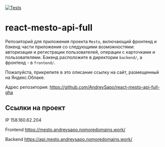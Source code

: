 [![Tests](https://github.com/yandex-praktikum/react-mesto-api-full-gha/actions/workflows/tests.yml/badge.svg)](https://github.com/AndreySapo/react-mesto-api-full-gha/actions/workflows/tests.yml)
# react-mesto-api-full
Репозиторий для приложения проекта `Mesto`, включающий фронтенд и бэкенд части приложения со следующими возможностями: авторизации и регистрации пользователей, операции с карточками и пользователями. Бэкенд расположите в директории `backend/`, а фронтенд - в `frontend/`. 
  
Пожалуйста, прикрепите в это описание ссылку на сайт, размещенный на Яндекс.Облаке.

Адрес репозитория: https://github.com/AndreySapo/react-mesto-api-full-gha

## Ссылки на проект

IP 158.160.62.204

Frontend https://mesto.andreysapo.nomoredomains.work/

Backend https://api.mesto.andreysapo.nomoredomains.work/
